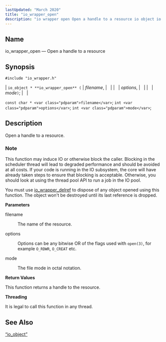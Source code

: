 ```yaml
---
lastUpdated: "March 2020"
title: "io_wrapper_open"
description: "io wrapper open Open a handle to a resource io object io wrapper open filename options mode const char filename int options int mode Open a handle to a resource This function may induce IO or otherwise block the caller Blocking in the scheduler thread will lead to degraded performance..."
---
```


<a name="apis.io_wrapper_open"></a> 
## Name

io_wrapper_open — Open a handle to a resource

## Synopsis

`#include "io_wrapper.h"`

| `io_object * **io_wrapper_open** (` | <var class="pdparam">filename</var>, |   |
|   | <var class="pdparam">options</var>, |   |
|   | <var class="pdparam">mode</var>`)`; |   |

`const char * <var class="pdparam">filename</var>`;
`int <var class="pdparam">options</var>`;
`int <var class="pdparam">mode</var>`;<a name="idp53858256"></a> 
## Description

Open a handle to a resource.

### Note

This function may induce IO or otherwise block the caller. Blocking in the scheduler thread will lead to degraded performance and should be avoided at all costs. If your code is running in the IO subsystem, the core will have already taken steps to ensure that blocking is acceptable. Otherwise, you should look at using the thread pool API to run a job in the IO pool.

You must use [io_wrapper_delref](/momentum/3/3-api/apis-io-wrapper-delref) to dispose of any object opened using this function. The object won't be destroyed until its last reference is dropped.

**<a name="idp53862096"></a> Parameters**

<dl class="variablelist">

<dt>filename</dt>

<dd>

The name of the resource.

</dd>

<dt>options</dt>

<dd>

Options can be any bitwise OR of the flags used with `open(3)`, for example `O_RDWR`, `O_CREAT` etc.

</dd>

<dt>mode</dt>

<dd>

The file mode in octal notation.

</dd>

</dl>

**<a name="idp53869920"></a> Return Values**

This function returns a handle to the resource.

**<a name="idp53870864"></a> Threading**

It is legal to call this function in any thread.

<a name="idp53871968"></a> 
## See Also

[“io_object”](/momentum/3/3-api/structs-io-object)